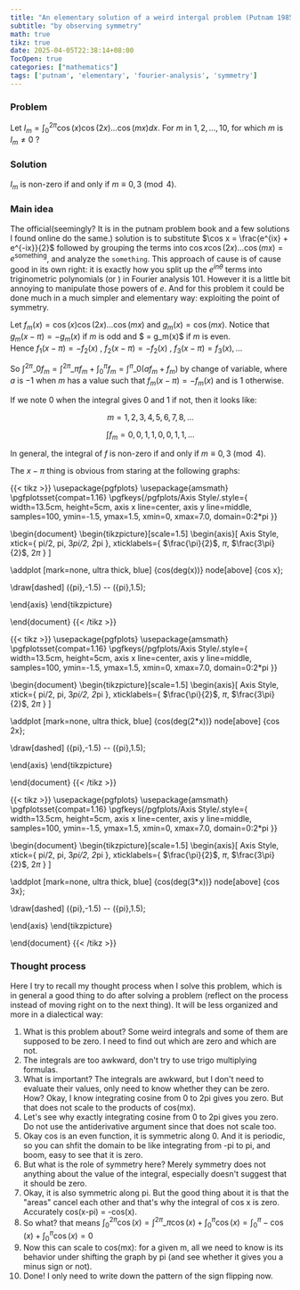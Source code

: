 ```yaml
---
title: "An elementary solution of a weird intergal problem (Putnam 1985 A5)"
subtitle: "by observing symmetry"
math: true
tikz: true
date: 2025-04-05T22:38:14+08:00
TocOpen: true
categories: ["mathematics"]
tags: ['putnam', 'elementary', 'fourier-analysis', 'symmetry']
---
```


### Problem

Let $I_{m} = \int^{2\pi}_{0} \cos(x)\cos(2x)\dots\cos(mx) dx$. For $m$ in $1, 2, \dots, 10$,
for which $m$ is $I_m \neq 0$ ?


### Solution

$I_m$ is non-zero if and only if $m \equiv 0, 3 \pmod{4}$.


### Main idea

The official(seemingly? It is in the putnam problem book and a few solutions I found online do the same.) solution is to substitute $\cos x = \frac{e^{ix} + e^{-ix}}{2}$ followed by grouping the terms into $\cos x \cos (2x) \dots \cos (mx) = e^{\text{something}}$, and analyze the `something`. This approach of cause is of cause good in its own right: it is exactly how you split up the $e^{in\theta}$ terms into triginometric polynomials (or ) in Fourier analysis 101. However it is a little bit annoying to manipulate those powers of $e$. And for this problem it could be done much in a much simpler and elementary way: exploiting the point of symmetry.

Let $f_m(x) = \cos(x)\cos(2x)\dots\cos(mx)$ and $g_m(x) = \cos(mx)$. Notice that $g_m(x-\pi) = -g_m(x)$ if $m$ is odd and $ = g_m(x)$ if $m$ is even. \
Hence $f_1(x-\pi) = -f_2(x)$ , $f_2(x-\pi) = -f_2(x)$ , $f_3(x-\pi) = f_3(x), \dots$ 

So $\int^{2\pi}\_{0} f_m = \int^{2\pi}\_{\pi} f_m + \int^{\pi}_{0} f_m = \int^{\pi}\_{0} (af_m + f_m)$ by change of variable, where $a$ is $-1$ when $m$ has a value such that $f_m(x-\pi) = -f_m(x)$ and is $1$ otherwise. 

If we note $0$ when the integral gives $0$ and $1$ if not, then it looks like:

$$
m = 1, 2, 3, 4, 5, 6, 7, 8, \dots
$$

$$
\int f_m = 0, 0, 1, 1, 0, 0, 1, 1, \dots
$$

In general, the integral of $f$ is non-zero if and only if $m \equiv 0, 3 \pmod{4}$.

The $x-\pi$ thing is obvious from staring at the following graphs:


{{< tikz >}}
\usepackage{pgfplots}
\usepackage{amsmath}
\pgfplotsset{compat=1.16}
\pgfkeys{/pgfplots/Axis Style/.style={
    width=13.5cm, height=5cm,
    axis x line=center, 
    axis y line=middle, 
    samples=100,
    ymin=-1.5, ymax=1.5,
    xmin=0, xmax=7.0,
    domain=0:2*pi
}}

\begin{document}
\begin{tikzpicture}[scale=1.5]
\begin{axis}[
    Axis Style,
    xtick={
        pi/2, pi, 3*pi/2, 2*pi
    },
    xticklabels={
        $\frac{\pi}{2}$, $\pi$, $\frac{3\pi}{2}$, $2\pi$
    }
]

\addplot [mark=none, ultra thick, blue] {cos(deg(x))} node[above] {cos x};

\draw[dashed] ({pi},-1.5) -- ({pi},1.5);

\end{axis}
\end{tikzpicture}

\end{document}
{{< /tikz >}}

{{< tikz >}}
\usepackage{pgfplots}
\usepackage{amsmath}
\pgfplotsset{compat=1.16}
\pgfkeys{/pgfplots/Axis Style/.style={
    width=13.5cm, height=5cm,
    axis x line=center, 
    axis y line=middle, 
    samples=100,
    ymin=-1.5, ymax=1.5,
    xmin=0, xmax=7.0,
    domain=0:2*pi
}}

\begin{document}
\begin{tikzpicture}[scale=1.5]
\begin{axis}[
    Axis Style,
    xtick={
        pi/2, pi, 3*pi/2, 2*pi
    },
    xticklabels={
        $\frac{\pi}{2}$, $\pi$, $\frac{3\pi}{2}$, $2\pi$
    }
]

\addplot [mark=none, ultra thick, blue] {cos(deg(2*x))} node[above] {cos 2x};

\draw[dashed] ({pi},-1.5) -- ({pi},1.5);

\end{axis}
\end{tikzpicture}

\end{document}
{{< /tikz >}}

{{< tikz >}}
\usepackage{pgfplots}
\usepackage{amsmath}
\pgfplotsset{compat=1.16}
\pgfkeys{/pgfplots/Axis Style/.style={
    width=13.5cm, height=5cm,
    axis x line=center, 
    axis y line=middle, 
    samples=100,
    ymin=-1.5, ymax=1.5,
    xmin=0, xmax=7.0,
    domain=0:2*pi
}}

\begin{document}
\begin{tikzpicture}[scale=1.5]
\begin{axis}[
    Axis Style,
    xtick={
        pi/2, pi, 3*pi/2, 2*pi
    },
    xticklabels={
        $\frac{\pi}{2}$, $\pi$, $\frac{3\pi}{2}$, $2\pi$
    }
]

\addplot [mark=none, ultra thick, blue] {cos(deg(3*x))} node[above] {cos 3x};

\draw[dashed] ({pi},-1.5) -- ({pi},1.5);

\end{axis}
\end{tikzpicture}

\end{document}
{{< /tikz >}}

### Thought process

Here I try to recall my thought process when I solve this problem, which is in general a good thing to do after solving a problem (reflect on the process instead of moving right on to the next thing). It will be less organized and more in a dialectical way:

1. What is this problem about? Some weird integrals and some of them are supposed to be zero. I need to find out which are zero and which are not.
2. The integrals are too awkward, don't try to use trigo multiplying formulas.
3. What is important? The integrals are awkward, but I don't need to evaluate their values, only need to know whether they can be zero. How? Okay, I know integrating cosine from 0 to 2pi gives you zero. But that does not scale to the products of cos(mx).
4. Let's see why exactly integrating cosine from 0 to 2pi gives you zero. Do not use the antiderivative argument since that does not scale too.
5. Okay cos is an even function, it is symmetric along 0. And it is periodic, so you can shfit the domain to be like integrating from -pi to pi, and boom, easy to see that it is zero.
7. But what is the role of symmetry here? Merely symmetry does not anything about the value of the integral, especially doesn't suggest that it should be zero.
8. Okay, it is also symmetric along pi. But the good thing about it is that the "areas" cancel each other and that's why the integral of cos x is zero. Accurately cos(x-pi) = -cos(x).
9. So what? that means $\int^{2\pi}_0 \cos(x) = \int^{2\pi}\_{\pi} \cos(x) + \int^{\pi}_0 \cos(x) = \int^{\pi}_0 -\cos(x) + \int^{\pi}_0 \cos(x) = 0$
10. Now this can scale to cos(mx): for a given m, all we need to know is its behavior under shifting the graph by pi (and see whether it gives you a minus sign or not).
11. Done! I only need to write down the pattern of the sign flipping now.